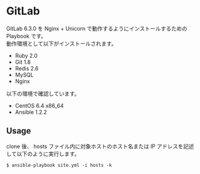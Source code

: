 # GitLab

GitLab 6.3.0 を Nginx + Unicorn で動作するようにインストールするための Playbook です。  
動作環境として以下がインストールされます。  

* Ruby 2.0
* Git 1.8
* Redis 2.6
* MySQL
* Nginx

以下の環境で確認しています。

* CentOS 6.4 x86_64
* Ansible 1.2.2

## Usage

clone 後、 hosts ファイル内に対象ホストのホスト名または IP アドレスを記述して以下のように実行します。

    $ ansible-playbook site.yml -i hosts -k

